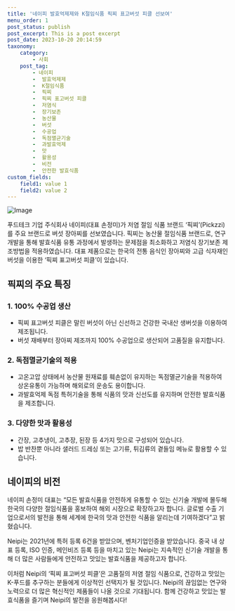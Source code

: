 ```yaml
---
title: '네이피 발효억제제와 K절임식품 픽찌 표고버섯 피클 선보여'
menu_order: 1
post_status: publish
post_excerpt: This is a post excerpt
post_date: 2023-10-20 20:14:59
taxonomy:
    category:
        - 사회
    post_tag:
        - 네이피
        -  발효억제제
        -  K절임식품
        -  픽찌
        -  픽찌 표고버섯 피클
        -  저염식
        -  장기보존
        -  농산물
        -  버섯
        -  수공업
        -  독점멸균기술
        -  과발효억제
        -  맛
        -  활용성
        -  비전
        -  안전한 발효식품
custom_fields:
    field1: value 1
    field2: value 2
---
```


![Image](https://imgnews.pstatic.net/image/353/2024/02/06/0000047187_001_20240206153201401.jpg?type=w647)


푸드테크 기업 주식회사 네이피(대표 손정미)가 저염 절임 식품 브랜드 ‘픽찌’(Pickzzi)를 주요 브랜드로 버섯 장아찌를 선보였습니다. 픽찌는 농산물 절임식품 브랜드로, 연구개발을 통해 발효식품 유통 과정에서 발생하는 문제점을 최소화하고 저염식 장기보존 제조방법을 적용하였습니다. 대표 제품으로는 한국의 전통 음식인 장아찌와 고급 식자재인 버섯을 이용한 ‘픽찌 표고버섯 피클’이 있습니다.

## 픽찌의 주요 특징
### 1. 100% 수공업 생산
- 픽찌 표고버섯 피클은 말린 버섯이 아닌 신선하고 건강한 국내산 생버섯을 이용하여 제조됩니다.
- 버섯 재배부터 장아찌 제조까지 100% 수공업으로 생산되어 고품질을 유지합니다.

### 2. 독점멸균기술의 적용
- 고온고압 상태에서 농산물 원재료를 훼손없이 유지하는 독점멸균기술을 적용하여 상온유통이 가능하며 해외로의 운송도 용이합니다.
- 과발효억제 독점 특허기술을 통해 식품의 맛과 신선도를 유지하며 안전한 발효식품을 제조합니다.

### 3. 다양한 맛과 활용성
- 간장, 고추냉이, 고추장, 된장 등 4가지 맛으로 구성되어 있습니다.
- 밥 반찬뿐 아니라 샐러드 드레싱 또는 고기류, 튀김류의 곁들임 메뉴로 활용할 수 있습니다.

## 네이피의 비전
네이피 손정미 대표는 “모든 발효식품을 안전하게 유통할 수 있는 신기술 개발에 몰두해 한국의 다양한 절임식품을 홍보하여 해외 시장으로 확장하고자 합니다. 글로벌 수출 기업으로서의 발전을 통해 세계에 한국의 맛과 안전한 식품을 알리는데 기여하겠다”고 밝혔습니다.

Neipi는 2021년에 특허 등록 6건을 받았으며, 벤처기업인증을 받았습니다. 중국 내 상표 등록, ISO 인증, 메인비즈 등록 등을 마치고 있는 Neipi는 지속적인 신기술 개발을 통해 더 많은 사람들에게 안전하고 맛있는 발효식품을 제공하고자 합니다.

이처럼 Neipi의 ‘픽찌 표고버섯 피클’은 고품질의 저염 절임 식품으로, 건강하고 맛있는 K-푸드를 추구하는 분들에게 이상적인 선택지가 될 것입니다. Neipi의 끊임없는 연구와 노력으로 더 많은 혁신적인 제품들이 나올 것으로 기대됩니다. 함께 건강하고 맛있는 발효식품을 즐기며 Neipi의 발전을 응원해봅시다!
